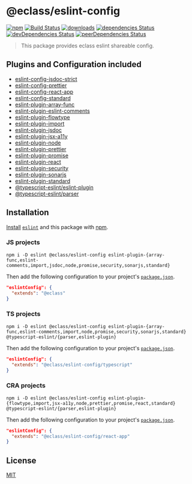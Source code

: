 # @eclass/eslint-config

[![npm](https://img.shields.io/npm/v/@eclass/eslint-config.svg)](https://www.npmjs.com/package/@eclass/eslint-config)
[![Build Status](https://travis-ci.org/eclass/eslint-config.svg?branch=master)](https://travis-ci.org/eclass/eslint-config)
[![downloads](https://img.shields.io/npm/dt/@eclass/eslint-config.svg)](https://www.npmjs.com/package/@eclass/eslint-config)
[![dependencies Status](https://david-dm.org/eclass/eslint-config/status.svg)](https://david-dm.org/eclass/eslint-config)
[![devDependencies Status](https://david-dm.org/eclass/eslint-config/dev-status.svg)](https://david-dm.org/eclass/eslint-config?type=dev)
[![peerDependencies Status](https://david-dm.org/eclass/eslint-config/peer-status.svg)](https://david-dm.org/eclass/eslint-config?type=peer)

> This package provides eclass eslint shareable config.

## Plugins and Configuration included

- [eslint-config-jsdoc-strict](https://www.npmjs.com/package/eslint-config-jsdoc)
- [eslint-config-prettier](https://www.npmjs.com/package/eslint-config-prettier)
- [eslint-config-react-app](https://www.npmjs.com/package/eslint-config-react-app)
- [eslint-config-standard](https://www.npmjs.com/package/eslint-config-standard)
- [eslint-plugin-array-func](https://www.npmjs.com/package/eslint-plugin-array-func)
- [eslint-plugin-eslint-comments](https://www.npmjs.com/package/eslint-plugin-eslint-comments)
- [eslint-plugin-flowtype](https://www.npmjs.com/package/eslint-plugin-flowtype)
- [eslint-plugin-import](https://www.npmjs.com/package/eslint-plugin-import)
- [eslint-plugin-jsdoc](https://www.npmjs.com/package/eslint-plugin-jsdoc)
- [eslint-plugin-jsx-a11y](https://www.npmjs.com/package/eslint-plugin-jsx-a11y)
- [eslint-plugin-node](https://www.npmjs.com/package/eslint-plugin-node)
- [eslint-plugin-prettier](https://www.npmjs.com/package/eslint-plugin-prettier)
- [eslint-plugin-promise](https://www.npmjs.com/package/eslint-plugin-promise)
- [eslint-plugin-react](https://www.npmjs.com/package/eslint-plugin-react)
- [eslint-plugin-security](https://www.npmjs.com/package/eslint-plugin-security)
- [eslint-plugin-sonarjs](https://www.npmjs.com/package/eslint-plugin-sonarjs)
- [eslint-plugin-standard](https://www.npmjs.com/package/eslint-plugin-standard)
- [@typescript-eslint/eslint-plugin](https://www.npmjs.com/package/@typescript-eslint/eslint-plugin)
- [@typescript-eslint/parser](https://www.npmjs.com/package/@typescript-eslint/parser)

## Installation

[Install](https://docs.npmjs.com/cli/install) [`eslint`](https://www.npmjs.com/package/eslint) and this package with [npm](https://docs.npmjs.com/about-npm/).

### JS projects
```
npm i -D eslint @eclass/eslint-config eslint-plugin-{array-func,eslint-comments,import,jsdoc,node,promise,security,sonarjs,standard}
```

Then add the following configuration to your project's [`package.json`](https://docs.npmjs.com/files/package.json).

```json
"eslintConfig": {
  "extends": "@eclass"
}
```

### TS projects
```
npm i -D eslint @eclass/eslint-config eslint-plugin-{array-func,eslint-comments,import,node,promise,security,sonarjs,standard} @typescript-eslint/{parser,eslint-plugin}
```

Then add the following configuration to your project's [`package.json`](https://docs.npmjs.com/files/package.json).

```json
"eslintConfig": {
  "extends": "@eclass/eslint-config/typescript"
}
```

### CRA projects
```
npm i -D eslint @eclass/eslint-config eslint-plugin-{flowtype,import,jsx-a11y,node,prettier,promise,react,standard} @typescript-eslint/{parser,eslint-plugin}
```

Then add the following configuration to your project's [`package.json`](https://docs.npmjs.com/files/package.json).

```json
"eslintConfig": {
  "extends": "@eclass/eslint-config/react-app"
}
```

## License

[MIT](https://tldrlegal.com/license/mit-license)
